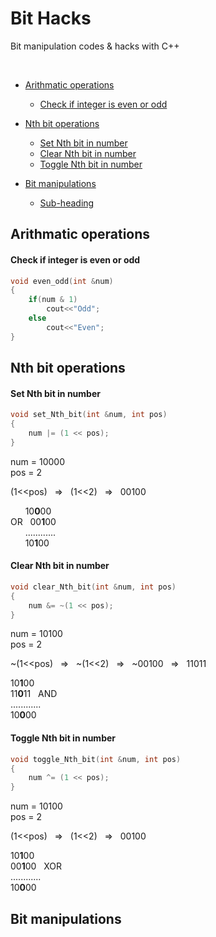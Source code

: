 # Bit Hacks

Bit manipulation codes & hacks with C++

</br>

- [Arithmatic operations](#Arithmatic-operations)
  * [Check if integer is even or odd](#Check-if-integer-is-even-or-odd)

- [Nth bit operations](#Nth-bit-operations)
  * [Set Nth bit in number](#Set-Nth-bit-in-number)
  * [Clear Nth bit in number](#Clear-Nth-bit-in-number)
  * [Toggle Nth bit in number](#Toggle-Nth-bit-in-number)
  
- [Bit manipulations](#Bit-manipulations)
  * [Sub-heading](#sub-heading-2)


<!-- toc -->

## Arithmatic operations
#### Check if integer is even or odd
```C++
void even_odd(int &num)
{
    if(num & 1)
	    cout<<"Odd";
    else
        cout<<"Even";
}
```



## Nth bit operations
#### Set Nth bit in number
```C++
void set_Nth_bit(int &num, int pos)
{
    num |= (1 << pos);
}
```
num = 10000  
pos = 2  

(1<<pos) &nbsp; => &nbsp; (1<<2) &nbsp; => &nbsp; 00100  

&nbsp; &nbsp; &nbsp; 10**0**00  
OR &nbsp; 00**1**00  
&nbsp; &nbsp; &nbsp; ............  
&nbsp; &nbsp; &nbsp; 10**1**00  


#### Clear Nth bit in number
```C++
void clear_Nth_bit(int &num, int pos)
{
    num &= ~(1 << pos);
}
```
num = 10100  
pos = 2  

~(1<<pos) &nbsp; => &nbsp; ~(1<<2) &nbsp; => &nbsp; ~00100 &nbsp; => &nbsp; 11011

10**1**00  
11**0**11 &nbsp; AND  
............  
10**0**00 


#### Toggle Nth bit in number
```C++
void toggle_Nth_bit(int &num, int pos)
{
    num ^= (1 << pos);
}
```
num = 10100  
pos = 2  

(1<<pos) &nbsp; => &nbsp; (1<<2) &nbsp; => &nbsp; 00100  

10**1**00  
00**1**00 &nbsp; XOR  
............  
10**0**00  


## Bit manipulations
